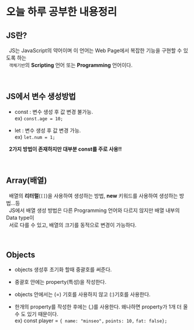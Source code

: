 # **오늘 하루 공부한 내용정리**

## **JS란?**
&nbsp; JS는 JavaScript의 약어이며  이 언어는 Web Page에서 복잡한 기능을 구현할 수 있도록 하는<br> &nbsp; ``객체기반``의 **Scripting** 언어 또는 **Programming** 언어이다.

<br>

## **JS에서 변수 생성방법**
  - const : 변수 생성 후 값 변경 불가능.<br>
ex) `const.age = 10;`

  - let : 변수 생성 후 값 변경 가능.<br>
  ex) `let.num = 1;`

&nbsp; **2가지 방법이 존재하지만 대부분 **const**를 주로 사용!!**

<br>

## **Array(배열)**
&nbsp; 배열의 **리터럴**(``[]``)을 사용하여 생성하는 방법, **new** 키워드를 사용하여 생성하는 방법...등<br>&nbsp; JS에서 배열 생성 방법은 다른 Programming 언어와 다르지 않지만 배열 내부의 Data type이<br>&nbsp; 서로 다를 수 있고, 배열의 크기를 동적으로 변경이 가능하다.

<br>

## **Objects**
- objects 생성후 초기화 할때 중괄호를 써준다.

- 중괄호 안에는 property(특성)을 작성한다.

- objects 안에서는 (=) 기호를 사용하지 않고 (:)기호를 사용한다.

- 한개의 property를 작성한 후에는 (,)를 사용한다.  왜나하면     property가 1개 더 올 수 도 있기 때문이다.<br>
ex) const player = ``{
	name: "minseo",``
	``points: 10,``
	``fat: false};``

